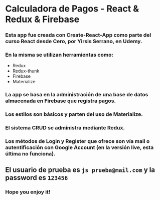 # Calculadora de Pagos - React & Redux & Firebase

### Esta app fue creada con Create-React-App como parte del curso React desde Cero, por Yirsis Serrano, en Udemy.

### En la misma se utilizan herramientas como:
- Redux
- Redux-thunk
- Firebase
- Materialize


### La app se basa en la administración de una base de datos almacenada en Firebase que registra pagos.

### Los estilos son básicos y parten del uso de Materialize.

### El sistema CRUD se administra mediante Redux.

### Los métodos de Login y Register que ofrece son vía mail o autentificación con Google Account (en la versión live, esta última no funciona).

## El usuario de prueba es ```js prueba@mail.com``` y la password es ```123456```

### Hope you enjoy it!
